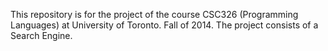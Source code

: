 This repository is for the project of the course CSC326 (Programming Languages) at University of Toronto. Fall of 2014.
The project consists of a Search Engine.
